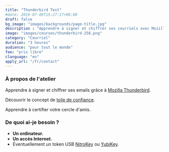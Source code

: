 ```yaml
---
title: "Thunderbird Test"
#date: 2019-07-06T15:27:17+06:00
draft: false
bg_image: "images/backgrounds/page-title.jpg"
description : "Apprendre à signer et chiffrer ses courriels avec Mozilla Thunderbird"
image: "images/courses/thunderbird-256.png"
category: "Courriel"
duration: "3 heures"
audience: "pour tout le monde"
fee: "prix libre"
clanguage: "en" 
apply_url: "/fr/contact"
---
```


### À propos de l'atelier

Apprendre à signer et chiffrer ses emails grâce à [Mozilla Thunderbird](https://www.thunderbird.net).

Découvrir le concept de [toile de confiance](https://fr.wikipedia.org/wiki/Toile_de_confiance).

Apprendre à certifier votre cercle d'amis.

### De quoi ai-je besoin ?

* **Un ordinateur.**
* **Un accès Internet.**
* Éventuellement un token USB [NitroKey](https://www.nitrokey.com) ou [YubiKey](https://www.yubico.com).

